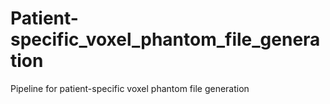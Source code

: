 # Patient-specific_voxel_phantom_file_generation
Pipeline for patient-specific voxel phantom file generation
